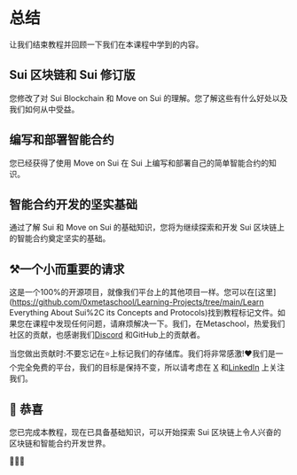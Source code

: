 # 总结

让我们结束教程并回顾一下我们在本课程中学到的内容。

## Sui 区块链和 Sui 修订版

您修改了对 Sui Blockchain 和 Move on Sui 的理解。您了解这些有什么好处以及我们如何从中受益。

## 编写和部署智能合约

您已经获得了使用 Move on Sui 在 Sui 上编写和部署自己的简单智能合约的知识。

## 智能合约开发的坚实基础

通过了解 Sui 和 Move on Sui 的基础知识，您将为继续探索和开发 Sui 区块链上的智能合约奠定坚实的基础。

## ⚒️一个小而重要的请求

这是一个100%的开源项目，就像我们平台上的其他项目一样。您可以在[这里](https://github.com/0xmetaschool/Learning-Projects/tree/main/Learn Everything About Sui%2C its Concepts and Protocols)找到教程标记文件。如果您在课程中发现任何问题，请麻烦解决一下。我们，在Metaschool，热爱我们社区的贡献，也感谢我们[Discord](https://discord.com/invite/vbVMUwXWgc) 和GitHub上的贡献者。

当您做出贡献时:不要忘记在⭐️上标记我们的存储库。我们将非常感激!❤️我们是一个完全免费的平台，我们的目标是保持不变，所以请考虑在 [X](https://bit.ly/everything-about-sui-course-twitter) 和[LinkedIn](https://bit.ly/everything-about-sui-course-linkedin) 上关注我们。

##  🎊 恭喜

您已完成本教程，现在已具备基础知识，可以开始探索 Sui 区块链上令人兴奋的区块链和智能合约开发世界。

 ✌🏻🔮
